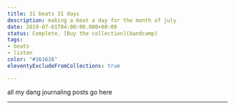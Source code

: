 ```yaml
---
title: 31 beats 31 days
description: making a beat a day for the month of july
date: 2019-07-01T04:00:00.000+00:00
status: Complete. [Buy the collection](bandcamp)
tags:
- beats
- listen
color: "#161616"
eleventyExcludeFromCollections: true

---
```

all my dang journaling posts go here



---